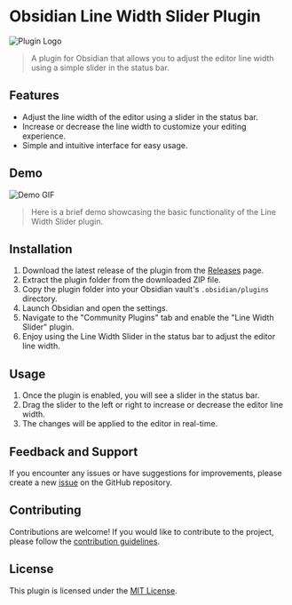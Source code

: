 # Obsidian Line Width Slider Plugin

![Plugin Logo](./plugin-logo.png) <!-- Replace with your plugin logo -->

> A plugin for Obsidian that allows you to adjust the editor line width using a simple slider in the status bar.

## Features

- Adjust the line width of the editor using a slider in the status bar.
- Increase or decrease the line width to customize your editing experience.
- Simple and intuitive interface for easy usage.

## Demo

![Demo GIF](./demo.gif) <!-- Replace with the path to your demo GIF -->

> Here is a brief demo showcasing the basic functionality of the Line Width Slider plugin.

## Installation

1. Download the latest release of the plugin from the [Releases](https://github.com/your-username/obsidian-line-width-slider-plugin/releases) page.
2. Extract the plugin folder from the downloaded ZIP file.
3. Copy the plugin folder into your Obsidian vault's `.obsidian/plugins` directory.
4. Launch Obsidian and open the settings.
5. Navigate to the "Community Plugins" tab and enable the "Line Width Slider" plugin.
6. Enjoy using the Line Width Slider in the status bar to adjust the editor line width.

## Usage

1. Once the plugin is enabled, you will see a slider in the status bar.
2. Drag the slider to the left or right to increase or decrease the editor line width.
3. The changes will be applied to the editor in real-time.

## Feedback and Support

If you encounter any issues or have suggestions for improvements, please create a new [issue](https://github.com/your-username/obsidian-line-width-slider-plugin/issues) on the GitHub repository.

## Contributing

Contributions are welcome! If you would like to contribute to the project, please follow the [contribution guidelines](CONTRIBUTING.md).

## License

This plugin is licensed under the [MIT License](LICENSE).

